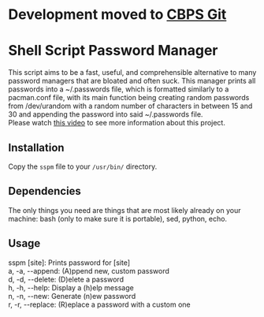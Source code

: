 # Development moved to [CBPS Git](https://git.cbps.xyz/swindlesmccoop)

# Shell Script Password Manager
This script aims to be a fast, useful, and comprehensible alternative to many password managers that are bloated and often suck. This manager prints all passwords into a ~/.passwords file, which is formatted similarly to a pacman.conf file, with its main function being creating random passwords from /dev/urandom with a random number of characters in between 15 and 30 and appending the password into said ~/.passwords file.\
Please watch [this video](https://www.youtube.com/watch?v=a44Bffke0KU) to see more information about this project.

## Installation
Copy the `sspm` file to your `/usr/bin/` directory.

## Dependencies
The only things you need are things that are most likely already on your machine: bash (only to make sure it is portable), sed, python, echo.

## Usage
sspm [site]: Prints password for [site]\
a, -a, --append: (A)ppend new, custom password\
d, -d, --delete: (D)elete a password\
h, -h, --help: Display a (h)elp message\
n, -n, --new: Generate (n)ew password\
r, -r, --replace: (R)eplace a password with a custom one
